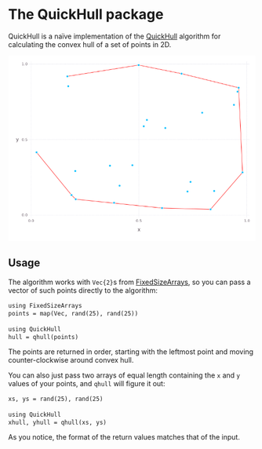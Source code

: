 # The QuickHull package

QuickHull is a naïve implementation of the [QuickHull][wiki] algorithm for
calculating the convex hull of a set of points in 2D.

![foo](figures/sample-25.png)

## Usage

The algorithm works with `Vec{2}`s from [FixedSizeArrays][fsa], so you can pass
a vector of such points directly to the algorithm:

```@example
using FixedSizeArrays
points = map(Vec, rand(25), rand(25))

using QuickHull
hull = qhull(points)
```

The points are returned in order, starting with the leftmost point and moving
counter-clockwise around convex hull.

You can also just pass two arrays of equal length containing the ``x``
and ``y`` values of your points, and `qhull` will figure it out:

```@example
xs, ys = rand(25), rand(25)

using QuickHull
xhull, yhull = qhull(xs, ys)
```

As you notice, the format of the return values matches that of the input.

[wiki]: https://en.wikipedia.org/wiki/Quickhull
[fsa]: https://github.com/SimonDanisch/FixedSizeArrays.jl
